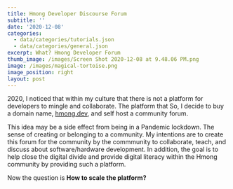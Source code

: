 ```yaml
---
title: Hmong Developer Discourse Forum
subtitle: ''
date: '2020-12-08'
categories:
  - data/categories/tutorials.json
  - data/categories/general.json
excerpt: What? Hmong Developer Forum
thumb_image: /images/Screen Shot 2020-12-08 at 9.48.06 PM.png
image: /images/magical-tortoise.png
image_position: right
layout: post
---
```

2020, I noticed that within my culture that there is not a platform for developers to mingle and collaborate. The platform that   So, I decide to buy a domain name, [hmong.dev](https://hmong.dev), and self host a community forum. 

This idea may be a side effect from being in a Pandemic lockdown. The sense of creating or belonging to a community. My intentions are to create this forum for the community by the commmunity to collaborate, teach, and discuss about software/hardware development. In addition, the goal is to help close the digital divide and provide digital literacy within the Hmong community by providing such a platform.

Now the question is **How to scale the platform?**
